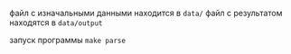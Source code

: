 файл с изначальными данными находится в ```data/```
файл с результатом находятся в ```data/output```

запуск программы ```make parse```